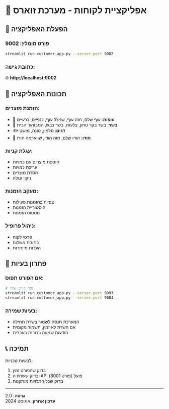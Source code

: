 # 🛒 אפליקציית לקוחות - מערכת זוארס

## 🚀 הפעלת האפליקציה

### **פורט מומלץ: 9002**

```bash
streamlit run customer_app.py --server.port 9002
```

### **כתובת גישה:**
🌐 **http://localhost:9002**

## 📱 תכונות האפליקציה

### **הזמנת מוצרים:**
- 🍗 **עופות**: עוף שלם, חזה עוף, שניצל עוף, כנפיים, כרעיים
- 🥩 **בשר**: בשר בקר טחון, צלעות, בשר כבש, המבורגר הבית
- 🐟 **דגים**: סלמון, טונה, מושט
- 🦃 **הודו**: הודו שלם, חזה הודו, שווארמה הודו

### **עגלת קניות:**
- הוספת מוצרים עם כמויות
- עריכת כמויות
- הסרת מוצרים
- ניקוי עגלה

### **מעקב הזמנות:**
- צפייה בהזמנות פעילות
- היסטוריית הזמנות
- סטטוס הזמנות

### **ניהול פרופיל:**
- פרטי לקוח
- כתובת משלוח
- הערות מיוחדות

## 🔧 פתרון בעיות

### **אם הפורט תפוס:**
```bash
# נסה פורט אחר
streamlit run customer_app.py --server.port 9003
streamlit run customer_app.py --server.port 9004
```

### **בעיות שמירה:**
- המערכת תנסה לשמור בשרת תחילה
- אם השרת לא זמין, תשמור מקומית
- הודעות שגיאה ברורות בעברית

## 📞 תמיכה

לבעיות טכניות:
1. בדוק שהפורט זמין
2. בדוק ששרת ה-API פועל (פורט 8001)
3. בדוק שכל התלויות מותקנות

---

**גרסה**: 2.0  
**עדכון אחרון**: אוגוסט 2024
